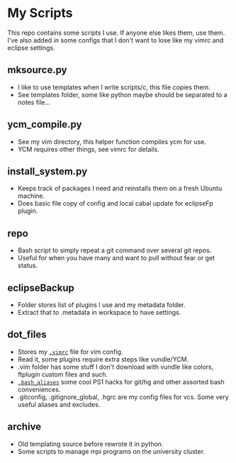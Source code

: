 My Scripts
==========

This repo contains some scripts I use.
If anyone else likes them, use them.
I've also added in some configs that I don't want to lose like my vimrc and eclipse settings.

mksource.py
-----------
* I like to use templates when I write scripts/c, this file copies them.
* See templates folder, some like python maybe should be separated to a notes file...

ycm_compile.py
--------------
* See my vim directory, this helper function compiles ycm for use.
* YCM requires other things, see vimrc for details.

install_system.py
-----------------
* Keeps track of packages I need and reinstalls them on a fresh Ubuntu machine.
* Does basic file copy of config and local cabal update for eclipseFp plugin.

repo
----
* Bash script to simply repeat a git command over several git repos.
* Useful for when you have many and want to pull without fear or get status.

eclipseBackup
--------------
* Folder stores list of plugins I use and my metadata folder.
* Extract that to .metadata in workspace to have settings.

dot_files
-------------------
* Stores my [`.vimrc`](https://github.com/starcraftman/.my_scripts/blob/master/dot_files/.vimrc) file for vim config.
* Read it, some plugins require extra steps like vundle/YCM.
* .vim folder has some stuff I don't download with vundle like colors, ftplugin custom files and such.
* [`.bash_aliases`](https://github.com/starcraftman/.my_scripts/blob/master/dot_files/.bash_aliases) some cool PS1 hacks for git/hg and other assorted bash conveniences.
* .gitconfig, .gitignore_global, .hgrc are my config files for vcs. Some very useful aliases and excludes.

archive
-------
* Old templating source before rewrote it in python.
* Some scripts to manage mpi programs on the university cluster.
